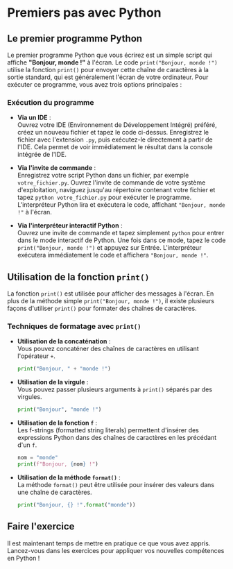 # Premiers pas avec Python

## Le premier programme Python

Le premier programme Python que vous écrirez est un simple script qui affiche **"Bonjour, monde !"** à l'écran. Le code `print("Bonjour, monde !")` utilise la fonction `print()` pour envoyer cette chaîne de caractères à la sortie standard, qui est généralement l'écran de votre ordinateur. Pour exécuter ce programme, vous avez trois options principales :

### Exécution du programme

- **Via un IDE** :  
  Ouvrez votre IDE (Environnement de Développement Intégré) préféré, créez un nouveau fichier et tapez le code ci-dessus. Enregistrez le fichier avec l'extension `.py`, puis exécutez-le directement à partir de l'IDE. Cela permet de voir immédiatement le résultat dans la console intégrée de l'IDE.

- **Via l'invite de commande** :  
  Enregistrez votre script Python dans un fichier, par exemple `votre_fichier.py`. Ouvrez l'invite de commande de votre système d'exploitation, naviguez jusqu'au répertoire contenant votre fichier et tapez `python votre_fichier.py` pour exécuter le programme. L'interpréteur Python lira et exécutera le code, affichant `"Bonjour, monde !"` à l'écran.

- **Via l'interpréteur interactif Python** :  
  Ouvrez une invite de commande et tapez simplement `python` pour entrer dans le mode interactif de Python. Une fois dans ce mode, tapez le code `print("Bonjour, monde !")` et appuyez sur Entrée. L'interpréteur exécutera immédiatement le code et affichera `"Bonjour, monde !"`.

## Utilisation de la fonction `print()`

La fonction `print()` est utilisée pour afficher des messages à l'écran. En plus de la méthode simple `print("Bonjour, monde !")`, il existe plusieurs façons d'utiliser `print()` pour formater des chaînes de caractères.

### Techniques de formatage avec `print()`

- **Utilisation de la concaténation** :  
  Vous pouvez concaténer des chaînes de caractères en utilisant l'opérateur `+`.
  ```python
  print("Bonjour, " + "monde !")
  ```

- **Utilisation de la virgule** :  
  Vous pouvez passer plusieurs arguments à `print()` séparés par des virgules.
  ```python
  print("Bonjour", "monde !")
  ```

- **Utilisation de la fonction `f`** :  
  Les f-strings (formatted string literals) permettent d'insérer des expressions Python dans des chaînes de caractères en les précédant d'un `f`.
  ```python
  nom = "monde"
  print(f"Bonjour, {nom} !")
  ```

- **Utilisation de la méthode `format()`** :  
  La méthode `format()` peut être utilisée pour insérer des valeurs dans une chaîne de caractères.
  ```python
  print("Bonjour, {} !".format("monde"))
  ```

## Faire l'exercice

Il est maintenant temps de mettre en pratique ce que vous avez appris. Lancez-vous dans les exercices pour appliquer vos nouvelles compétences en Python !